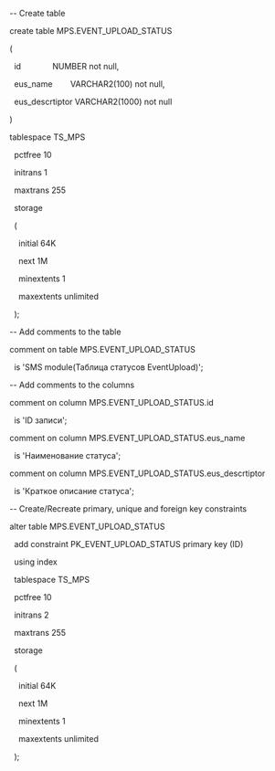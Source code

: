 -- Create table

create table MPS.EVENT_UPLOAD_STATUS

(

  id              NUMBER not null,

  eus_name        VARCHAR2(100) not null,

  eus_descrtiptor VARCHAR2(1000) not null

)

tablespace TS_MPS

  pctfree 10

  initrans 1

  maxtrans 255

  storage

  (

    initial 64K

    next 1M

    minextents 1

    maxextents unlimited

  );

-- Add comments to the table

comment on table MPS.EVENT_UPLOAD_STATUS

  is 'SMS module(Таблица статусов EventUpload)';

-- Add comments to the columns

comment on column MPS.EVENT_UPLOAD_STATUS.id

  is 'ID записи';

comment on column MPS.EVENT_UPLOAD_STATUS.eus_name

  is 'Наименование статуса';

comment on column MPS.EVENT_UPLOAD_STATUS.eus_descrtiptor

  is 'Краткое описание статуса';

-- Create/Recreate primary, unique and foreign key constraints

alter table MPS.EVENT_UPLOAD_STATUS

  add constraint PK_EVENT_UPLOAD_STATUS primary key (ID)

  using index

  tablespace TS_MPS

  pctfree 10

  initrans 2

  maxtrans 255

  storage

  (

    initial 64K

    next 1M

    minextents 1

    maxextents unlimited

  );